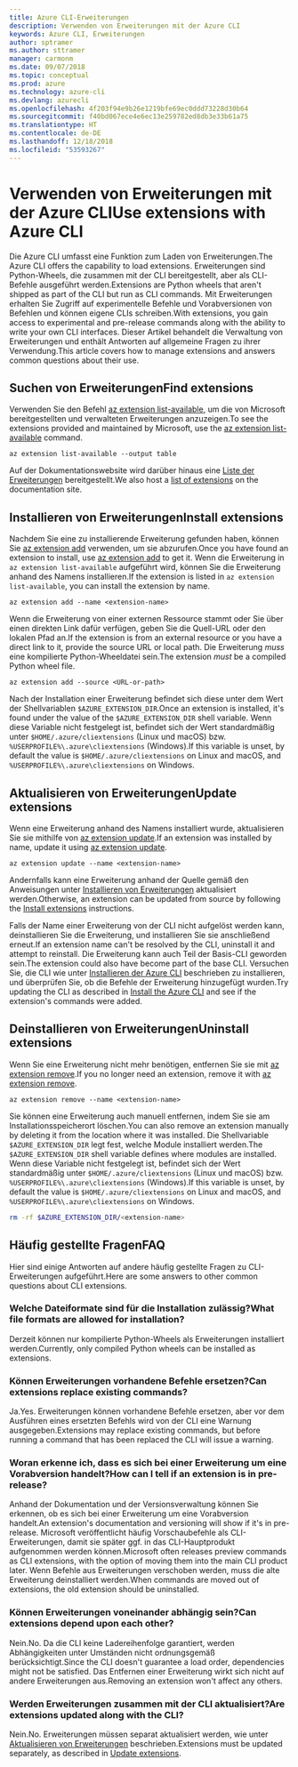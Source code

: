 ```yaml
---
title: Azure CLI-Erweiterungen
description: Verwenden von Erweiterungen mit der Azure CLI
keywords: Azure CLI, Erweiterungen
author: sptramer
ms.author: sttramer
manager: carmonm
ms.date: 09/07/2018
ms.topic: conceptual
ms.prod: azure
ms.technology: azure-cli
ms.devlang: azurecli
ms.openlocfilehash: 4f203f94e9b26e1219bfe69ec0ddd73228d30b64
ms.sourcegitcommit: f40bd067ece4e6ec13e259782ed8db3e33b61a75
ms.translationtype: HT
ms.contentlocale: de-DE
ms.lasthandoff: 12/18/2018
ms.locfileid: "53593267"
---
```

# <a name="use-extensions-with-azure-cli"></a><span data-ttu-id="386b3-104">Verwenden von Erweiterungen mit der Azure CLI</span><span class="sxs-lookup"><span data-stu-id="386b3-104">Use extensions with Azure CLI</span></span> 

<span data-ttu-id="386b3-105">Die Azure CLI umfasst eine Funktion zum Laden von Erweiterungen.</span><span class="sxs-lookup"><span data-stu-id="386b3-105">The Azure CLI offers the capability to load extensions.</span></span> <span data-ttu-id="386b3-106">Erweiterungen sind Python-Wheels, die zusammen mit der CLI bereitgestellt, aber als CLI-Befehle ausgeführt werden.</span><span class="sxs-lookup"><span data-stu-id="386b3-106">Extensions are Python wheels that aren't shipped as part of the CLI but run as CLI commands.</span></span>
<span data-ttu-id="386b3-107">Mit Erweiterungen erhalten Sie Zugriff auf experimentelle Befehle und Vorabversionen von Befehlen und können eigene CLIs schreiben.</span><span class="sxs-lookup"><span data-stu-id="386b3-107">With extensions, you gain access to experimental and pre-release commands along with the ability to write your own CLI interfaces.</span></span> <span data-ttu-id="386b3-108">Dieser Artikel behandelt die Verwaltung von Erweiterungen und enthält Antworten auf allgemeine Fragen zu ihrer Verwendung.</span><span class="sxs-lookup"><span data-stu-id="386b3-108">This article covers how to manage extensions and answers common questions about their use.</span></span>

## <a name="find-extensions"></a><span data-ttu-id="386b3-109">Suchen von Erweiterungen</span><span class="sxs-lookup"><span data-stu-id="386b3-109">Find extensions</span></span>

<span data-ttu-id="386b3-110">Verwenden Sie den Befehl [az extension list-available](/cli/azure/extension#az-extension-list-available), um die von Microsoft bereitgestellten und verwalteten Erweiterungen anzuzeigen.</span><span class="sxs-lookup"><span data-stu-id="386b3-110">To see the extensions provided and maintained by Microsoft, use the [az extension list-available](/cli/azure/extension#az-extension-list-available) command.</span></span>

```azurecli-interactive
az extension list-available --output table
```

<span data-ttu-id="386b3-111">Auf der Dokumentationswebsite wird darüber hinaus eine [Liste der Erweiterungen](azure-cli-extensions-list.md) bereitgestellt.</span><span class="sxs-lookup"><span data-stu-id="386b3-111">We also host a [list of extensions](azure-cli-extensions-list.md) on the documentation site.</span></span>

## <a name="install-extensions"></a><span data-ttu-id="386b3-112">Installieren von Erweiterungen</span><span class="sxs-lookup"><span data-stu-id="386b3-112">Install extensions</span></span>

<span data-ttu-id="386b3-113">Nachdem Sie eine zu installierende Erweiterung gefunden haben, können Sie [az extension add](https://docs.microsoft.com/cli/azure/extension#az-extension-add) verwenden, um sie abzurufen.</span><span class="sxs-lookup"><span data-stu-id="386b3-113">Once you have found an extension to install, use [az extension add](https://docs.microsoft.com/cli/azure/extension#az-extension-add) to get it.</span></span> <span data-ttu-id="386b3-114">Wenn die Erweiterung in `az extension list-available` aufgeführt wird, können Sie die Erweiterung anhand des Namens installieren.</span><span class="sxs-lookup"><span data-stu-id="386b3-114">If the extension is listed in `az extension list-available`, you can install the extension by name.</span></span>

```azurecli-interactive
az extension add --name <extension-name>
```

<span data-ttu-id="386b3-115">Wenn die Erweiterung von einer externen Ressource stammt oder Sie über einen direkten Link dafür verfügen, geben Sie die Quell-URL oder den lokalen Pfad an.</span><span class="sxs-lookup"><span data-stu-id="386b3-115">If the extension is from an external resource or you have a direct link to it, provide the source URL or local path.</span></span> <span data-ttu-id="386b3-116">Die Erweiterung _muss_ eine kompilierte Python-Wheeldatei sein.</span><span class="sxs-lookup"><span data-stu-id="386b3-116">The extension _must_ be a compiled Python wheel file.</span></span>

```azurecli-interactive
az extension add --source <URL-or-path>
```

<span data-ttu-id="386b3-117">Nach der Installation einer Erweiterung befindet sich diese unter dem Wert der Shellvariablen `$AZURE_EXTENSION_DIR`.</span><span class="sxs-lookup"><span data-stu-id="386b3-117">Once an extension is installed, it's found under the value of the `$AZURE_EXTENSION_DIR` shell variable.</span></span> <span data-ttu-id="386b3-118">Wenn diese Variable nicht festgelegt ist, befindet sich der Wert standardmäßig unter `$HOME/.azure/cliextensions` (Linux und macOS) bzw. `%USERPROFILE%\.azure\cliextensions` (Windows).</span><span class="sxs-lookup"><span data-stu-id="386b3-118">If this variable is unset, by default the value is `$HOME/.azure/cliextensions` on Linux and macOS, and `%USERPROFILE%\.azure\cliextensions` on Windows.</span></span>

## <a name="update-extensions"></a><span data-ttu-id="386b3-119">Aktualisieren von Erweiterungen</span><span class="sxs-lookup"><span data-stu-id="386b3-119">Update extensions</span></span>

<span data-ttu-id="386b3-120">Wenn eine Erweiterung anhand des Namens installiert wurde, aktualisieren Sie sie mithilfe von [az extension update](https://docs.microsoft.com/cli/azure/extension#az-extension-update).</span><span class="sxs-lookup"><span data-stu-id="386b3-120">If an extension was installed by name, update it using [az extension update](https://docs.microsoft.com/cli/azure/extension#az-extension-update).</span></span>

```azurecli-interactive
az extension update --name <extension-name>
```

<span data-ttu-id="386b3-121">Andernfalls kann eine Erweiterung anhand der Quelle gemäß den Anweisungen unter [Installieren von Erweiterungen](#install-extensions) aktualisiert werden.</span><span class="sxs-lookup"><span data-stu-id="386b3-121">Otherwise, an extension can be updated from source by following the [Install extensions](#install-extensions) instructions.</span></span>

<span data-ttu-id="386b3-122">Falls der Name einer Erweiterung von der CLI nicht aufgelöst werden kann, deinstallieren Sie die Erweiterung, und installieren Sie sie anschließend erneut.</span><span class="sxs-lookup"><span data-stu-id="386b3-122">If an extension name can't be resolved by the CLI, uninstall it and attempt to reinstall.</span></span> <span data-ttu-id="386b3-123">Die Erweiterung kann auch Teil der Basis-CLI geworden sein.</span><span class="sxs-lookup"><span data-stu-id="386b3-123">The extension could also have become part of the base CLI.</span></span>
<span data-ttu-id="386b3-124">Versuchen Sie, die CLI wie unter [Installieren der Azure CLI](install-azure-cli.md) beschrieben zu installieren, und überprüfen Sie, ob die Befehle der Erweiterung hinzugefügt wurden.</span><span class="sxs-lookup"><span data-stu-id="386b3-124">Try updating the CLI as described in [Install the Azure CLI](install-azure-cli.md) and see if the extension's commands were added.</span></span>

## <a name="uninstall-extensions"></a><span data-ttu-id="386b3-125">Deinstallieren von Erweiterungen</span><span class="sxs-lookup"><span data-stu-id="386b3-125">Uninstall extensions</span></span>

<span data-ttu-id="386b3-126">Wenn Sie eine Erweiterung nicht mehr benötigen, entfernen Sie sie mit [az extension remove](https://docs.microsoft.com/cli/azure/extension#az-extension-remove).</span><span class="sxs-lookup"><span data-stu-id="386b3-126">If you no longer need an extension, remove it with [az extension remove](https://docs.microsoft.com/cli/azure/extension#az-extension-remove).</span></span>

```azurecli-interactive
az extension remove --name <extension-name>
```

<span data-ttu-id="386b3-127">Sie können eine Erweiterung auch manuell entfernen, indem Sie sie am Installationsspeicherort löschen.</span><span class="sxs-lookup"><span data-stu-id="386b3-127">You can also remove an extension manually by deleting it from the location where it was installed.</span></span> <span data-ttu-id="386b3-128">Die Shellvariable `$AZURE_EXTENSION_DIR` legt fest, welche Module installiert werden.</span><span class="sxs-lookup"><span data-stu-id="386b3-128">The `$AZURE_EXTENSION_DIR` shell variable defines where modules are installed.</span></span>
<span data-ttu-id="386b3-129">Wenn diese Variable nicht festgelegt ist, befindet sich der Wert standardmäßig unter `$HOME/.azure/cliextensions` (Linux und macOS) bzw. `%USERPROFILE%\.azure\cliextensions` (Windows).</span><span class="sxs-lookup"><span data-stu-id="386b3-129">If this variable is unset, by default the value is `$HOME/.azure/cliextensions` on Linux and macOS, and `%USERPROFILE%\.azure\cliextensions` on Windows.</span></span>

```bash
rm -rf $AZURE_EXTENSION_DIR/<extension-name>
```

## <a name="faq"></a><span data-ttu-id="386b3-130">Häufig gestellte Fragen</span><span class="sxs-lookup"><span data-stu-id="386b3-130">FAQ</span></span>

<span data-ttu-id="386b3-131">Hier sind einige Antworten auf andere häufig gestellte Fragen zu CLI-Erweiterungen aufgeführt.</span><span class="sxs-lookup"><span data-stu-id="386b3-131">Here are some answers to other common questions about CLI extensions.</span></span>

### <a name="what-file-formats-are-allowed-for-installation"></a><span data-ttu-id="386b3-132">Welche Dateiformate sind für die Installation zulässig?</span><span class="sxs-lookup"><span data-stu-id="386b3-132">What file formats are allowed for installation?</span></span>

<span data-ttu-id="386b3-133">Derzeit können nur kompilierte Python-Wheels als Erweiterungen installiert werden.</span><span class="sxs-lookup"><span data-stu-id="386b3-133">Currently, only compiled Python wheels can be installed as extensions.</span></span>

### <a name="can-extensions-replace-existing-commands"></a><span data-ttu-id="386b3-134">Können Erweiterungen vorhandene Befehle ersetzen?</span><span class="sxs-lookup"><span data-stu-id="386b3-134">Can extensions replace existing commands?</span></span>

<span data-ttu-id="386b3-135">Ja.</span><span class="sxs-lookup"><span data-stu-id="386b3-135">Yes.</span></span> <span data-ttu-id="386b3-136">Erweiterungen können vorhandene Befehle ersetzen, aber vor dem Ausführen eines ersetzten Befehls wird von der CLI eine Warnung ausgegeben.</span><span class="sxs-lookup"><span data-stu-id="386b3-136">Extensions may replace existing commands, but before running a command that has been replaced the CLI will issue a warning.</span></span>

### <a name="how-can-i-tell-if-an-extension-is-in-pre-release"></a><span data-ttu-id="386b3-137">Woran erkenne ich, dass es sich bei einer Erweiterung um eine Vorabversion handelt?</span><span class="sxs-lookup"><span data-stu-id="386b3-137">How can I tell if an extension is in pre-release?</span></span>

<span data-ttu-id="386b3-138">Anhand der Dokumentation und der Versionsverwaltung können Sie erkennen, ob es sich bei einer Erweiterung um eine Vorabversion handelt.</span><span class="sxs-lookup"><span data-stu-id="386b3-138">An extension's documentation and versioning will show if it's in pre-release.</span></span> <span data-ttu-id="386b3-139">Microsoft veröffentlicht häufig Vorschaubefehle als CLI-Erweiterungen, damit sie später ggf. in das CLI-Hauptprodukt aufgenommen werden können.</span><span class="sxs-lookup"><span data-stu-id="386b3-139">Microsoft often releases preview commands as CLI extensions, with the option of moving them into the main CLI product later.</span></span> <span data-ttu-id="386b3-140">Wenn Befehle aus Erweiterungen verschoben werden, muss die alte Erweiterung deinstalliert werden.</span><span class="sxs-lookup"><span data-stu-id="386b3-140">When commands are moved out of extensions, the old extension should be uninstalled.</span></span> 

### <a name="can-extensions-depend-upon-each-other"></a><span data-ttu-id="386b3-141">Können Erweiterungen voneinander abhängig sein?</span><span class="sxs-lookup"><span data-stu-id="386b3-141">Can extensions depend upon each other?</span></span>

<span data-ttu-id="386b3-142"> Nein.</span><span class="sxs-lookup"><span data-stu-id="386b3-142">No.</span></span> <span data-ttu-id="386b3-143">Da die CLI keine Ladereihenfolge garantiert, werden Abhängigkeiten unter Umständen nicht ordnungsgemäß berücksichtigt.</span><span class="sxs-lookup"><span data-stu-id="386b3-143">Since the CLI doesn't guarantee a load order, dependencies might not be satisfied.</span></span> <span data-ttu-id="386b3-144">Das Entfernen einer Erweiterung wirkt sich nicht auf andere Erweiterungen aus.</span><span class="sxs-lookup"><span data-stu-id="386b3-144">Removing an extension won't affect any others.</span></span>

### <a name="are-extensions-updated-along-with-the-cli"></a><span data-ttu-id="386b3-145">Werden Erweiterungen zusammen mit der CLI aktualisiert?</span><span class="sxs-lookup"><span data-stu-id="386b3-145">Are extensions updated along with the CLI?</span></span>

<span data-ttu-id="386b3-146"> Nein.</span><span class="sxs-lookup"><span data-stu-id="386b3-146">No.</span></span> <span data-ttu-id="386b3-147">Erweiterungen müssen separat aktualisiert werden, wie unter [Aktualisieren von Erweiterungen](#update-extensions) beschrieben.</span><span class="sxs-lookup"><span data-stu-id="386b3-147">Extensions must be updated separately, as described in [Update extensions](#update-extensions).</span></span>
